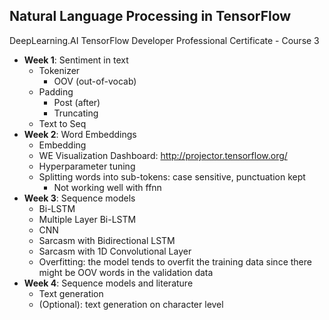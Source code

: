 ## Natural Language Processing in TensorFlow
DeepLearning.AI TensorFlow Developer Professional Certificate - Course 3
- **Week 1**: Sentiment in text
  - Tokenizer
    - OOV (out-of-vocab)
  - Padding
    - Post (after)
    - Truncating
  - Text to Seq
- **Week 2**: Word Embeddings
  - Embedding
  - WE Visualization Dashboard: http://projector.tensorflow.org/
  - Hyperparameter tuning
  - Splitting words into sub-tokens: case sensitive, punctuation kept
    - Not working well with ffnn
- **Week 3**: Sequence models
  - Bi-LSTM
  - Multiple Layer Bi-LSTM
  - CNN
  - Sarcasm with Bidirectional LSTM
  - Sarcasm with 1D Convolutional Layer
  - Overfitting: the model tends to overfit the training data since there might be OOV words in the validation data
- **Week 4**: Sequence models and literature
  - Text generation
  - (Optional): text generation on character level

